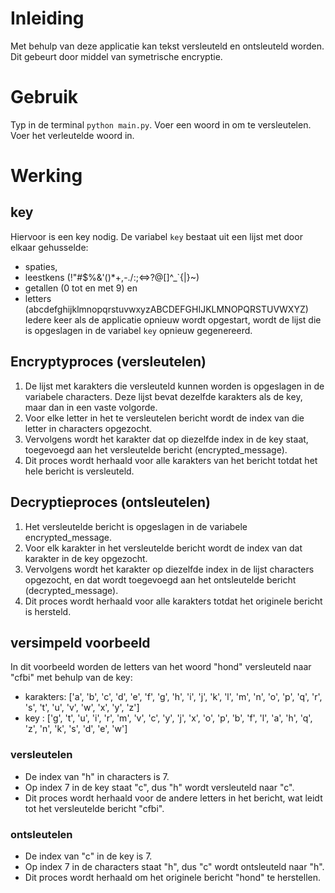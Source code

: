 # Inleiding
Met behulp van deze applicatie kan tekst versleuteld en ontsleuteld worden.
Dit gebeurt door middel van symetrische encryptie.

# Gebruik
Typ in de terminal `python main.py`.
Voer een woord in om te versleutelen.
Voer het verleutelde woord in.

# Werking

## key
Hiervoor is een key nodig.
De variabel `key` bestaat uit een lijst met door elkaar gehusselde:
- spaties, 
- leestkens (!"#$%&'()*+,-./:;<=>?@[\]^_`{|}~)
- getallen (0 tot en met 9) en 
- letters (abcdefghijklmnopqrstuvwxyzABCDEFGHIJKLMNOPQRSTUVWXYZ)
Iedere keer als de applicatie opnieuw wordt opgestart, wordt de lijst die is opgeslagen in de variabel `key` opnieuw gegenereerd. 

## Encryptyproces (versleutelen)
1. De lijst met karakters die versleuteld kunnen worden is opgeslagen in de variabele characters. Deze lijst bevat dezelfde karakters als de key, maar dan in een vaste volgorde.
2. Voor elke letter in het te versleutelen bericht wordt de index van die letter in characters opgezocht.
3. Vervolgens wordt het karakter dat op diezelfde index in de key staat, toegevoegd aan het versleutelde bericht (encrypted_message).
4. Dit proces wordt herhaald voor alle karakters van het bericht totdat het hele bericht is versleuteld.


## Decryptieproces (ontsleutelen)
1. Het versleutelde bericht is opgeslagen in de variabele encrypted_message.
2. Voor elk karakter in het versleutelde bericht wordt de index van dat karakter in de key opgezocht.
3. Vervolgens wordt het karakter op diezelfde index in de lijst characters opgezocht, en dat wordt toegevoegd aan het ontsleutelde bericht (decrypted_message).
4. Dit proces wordt herhaald voor alle karakters totdat het originele bericht is hersteld.


## versimpeld voorbeeld
In dit voorbeeld worden de letters van het woord "hond" versleuteld naar "cfbi" met behulp van de key:
- karakters: ['a', 'b', 'c', 'd', 'e', 'f', 'g', 'h', 'i', 'j', 'k', 'l', 'm', 'n', 'o', 'p', 'q', 'r', 's', 't', 'u', 'v', 'w', 'x', 'y', 'z']
- key      : ['g', 't', 'u', 'i', 'r', 'm', 'v', 'c', 'y', 'j', 'x', 'o', 'p', 'b', 'f', 'l', 'a', 'h', 'q', 'z', 'n', 'k', 's', 'd', 'e', 'w']


### versleutelen
- De index van "h" in characters is 7.
- Op index 7 in de key staat "c", dus "h" wordt versleuteld naar "c".
- Dit proces wordt herhaald voor de andere letters in het bericht, wat leidt tot het versleutelde bericht "cfbi".

### ontsleutelen
- De index van "c" in de key is 7.
- Op index 7 in de characters staat "h", dus "c" wordt ontsleuteld naar "h".
- Dit proces wordt herhaald om het originele bericht "hond" te herstellen.



